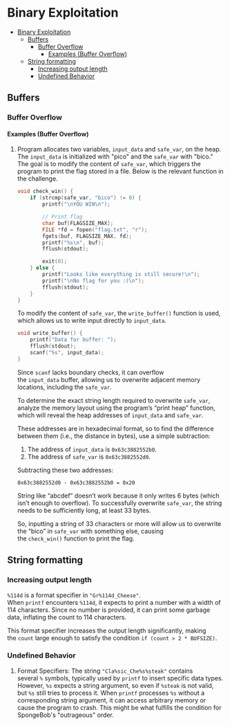 # Binary Exploitation

- [Binary Exploitation](#binary-exploitation)
  - [Buffers](#buffers)
    - [Buffer Overflow](#buffer-overflow)
      - [Examples (Buffer Overflow)](#examples-buffer-overflow)
  - [String formatting](#string-formatting)
    - [Increasing output length](#increasing-output-length)
    - [Undefined Behavior](#undefined-behavior)

## Buffers

### Buffer Overflow

#### Examples (Buffer Overflow)

1. Program allocates two variables, `input_data` and `safe_var`, on the heap. The `input_data` is initialized with "pico" and the `safe_var` with "bico." The goal is to modify the content of `safe_var`, which triggers the program to print the flag stored in a file. Below is the relevant function in the challenge.

    ```c
    void check_win() {
        if (strcmp(safe_var, "bico") != 0) {
            printf("\nYOU WIN\n");

            // Print flag
            char buf[FLAGSIZE_MAX];
            FILE *fd = fopen("flag.txt", "r");
            fgets(buf, FLAGSIZE_MAX, fd);
            printf("%s\n", buf);
            fflush(stdout);

            exit(0);
        } else {
            printf("Looks like everything is still secure!\n");
            printf("\nNo flag for you :(\n");
            fflush(stdout);
        }
    }
    ```

    To modify the content of `safe_var`, the `write_buffer()` function is used, which allows us to write input directly to `input_data`.

    ```c
    void write_buffer() {
        printf("Data for buffer: ");
        fflush(stdout);
        scanf("%s", input_data);
    }
    ```

    Since `scanf` lacks boundary checks, it can overflow the `input_data` buffer, allowing us to overwrite adjacent memory locations, including the `safe_var`.

    To determine the exact string length required to overwrite `safe_var`, analyze the memory layout using the program’s “print heap” function, which will reveal the heap addresses of `input_data` and `safe_var`.

    These addresses are in hexadecimal format, so to find the difference between them (i.e., the distance in bytes), use a simple subtraction:

    1. The address of `input_data` is `0x63c3882552b0`.
    2. The address of `safe_var` is `0x63c3882552d0`.

    Subtracting these two addresses:

    `0x63c3882552d0 - 0x63c3882552b0 = 0x20`

    String like “abcdef” doesn’t work because it only writes 6 bytes (which isn’t enough to overflow). To successfully overwrite `safe_var`, the string needs to be sufficiently long, at least 33 bytes.

    So, inputting a string of 33 characters or more will allow us to overwrite the “bico” in `safe_var` with something else, causing the `check_win()` function to print the flag.

## String formatting

### Increasing output length

`%114d` is a format specifier in `"Gr%114d_Cheese"`. When `printf` encounters `%114d`, it expects to print a number with a width of 114 characters. Since no number is provided, it can print some garbage data, inflating the count to 114 characters.

This format specifier increases the output length significantly, making the `count` large enough to satisfy the condition `if (count > 2 * BUFSIZE)`.

### Undefined Behavior

1. Format Specifiers: The string `"Cla%sic_Che%s%steak"` contains several `%` symbols, typically used by `printf` to insert specific data types. However, `%s` expects a string argument, so even if `%steak` is not valid, but `%s` still tries to process it. When `printf` processes `%s` without a corresponding string argument, it can access arbitrary memory or cause the program to crash. This might be what fulfills the condition for SpongeBob's "outrageous" order.
